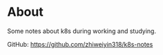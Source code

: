 # About

Some notes about k8s during working and studying.


GitHub: https://github.com/zhiweiyin318/k8s-notes